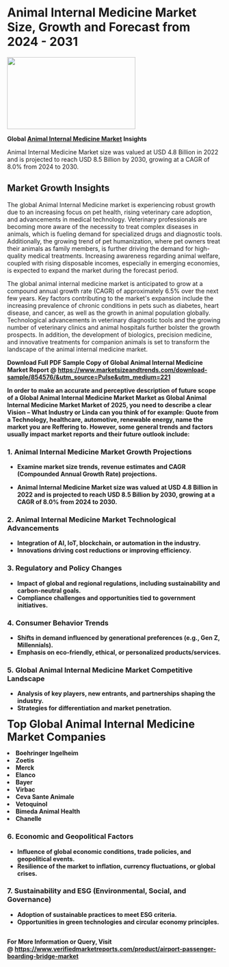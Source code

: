 <H1>Animal Internal Medicine Market Size, Growth and Forecast from 2024 - 2031</H1><img class="aligncenter size-medium wp-image-584254" src="https://thirdeyenews.in/wp-content/uploads/2024/09/Global-Market-Research-300x168.jpeg" alt="" width="300" height="168" /><p><strong>Global&nbsp;<a href="https://www.marketsizeandtrends.com/download-sample/854576/&amp;utm_source=Pulse&amp;utm_medium=221">Animal Internal Medicine Market</a> Insights</strong></p><p>Animal Internal Medicine Market size was valued at USD 4.8 Billion in 2022 and is projected to reach USD 8.5 Billion by 2030, growing at a CAGR of 8.0% from 2024 to 2030.</p><p><h2>Market Growth Insights</h2> <p>The global Animal Internal Medicine market is experiencing robust growth due to an increasing focus on pet health, rising veterinary care adoption, and advancements in medical technology. Veterinary professionals are becoming more aware of the necessity to treat complex diseases in animals, which is fueling demand for specialized drugs and diagnostic tools. Additionally, the growing trend of pet humanization, where pet owners treat their animals as family members, is further driving the demand for high-quality medical treatments. Increasing awareness regarding animal welfare, coupled with rising disposable incomes, especially in emerging economies, is expected to expand the market during the forecast period.</p> <p><strong></strong></p> <p>The global animal internal medicine market is anticipated to grow at a compound annual growth rate (CAGR) of approximately 6.5% over the next few years. Key factors contributing to the market's expansion include the increasing prevalence of chronic conditions in pets such as diabetes, heart disease, and cancer, as well as the growth in animal population globally. Technological advancements in veterinary diagnostic tools and the growing number of veterinary clinics and animal hospitals further bolster the growth prospects. In addition, the development of biologics, precision medicine, and innovative treatments for companion animals is set to transform the landscape of the animal internal medicine market.</p> <p><strong></p><p><span class=""><strong>Download Full PDF Sample Copy of Global Animal Internal Medicine Market Report</strong> @ <a href="https://www.marketsizeandtrends.com/download-sample/854576/&amp;utm_source=Pulse&amp;utm_medium=221" target="_blank">https://www.marketsizeandtrends.com/download-sample/854576/&amp;utm_source=Pulse&amp;utm_medium=221</a></span></p><p>In order to make an accurate and perceptive description of future scope of a Global&nbsp;Animal Internal Medicine Market Market as Global&nbsp;Animal Internal Medicine Market Market of 2025, you need to describe a clear Vision &ndash; What Industry or Linda can you think of for example: Quote from a Technology, healthcare, automotive, renewable energy, name the market you are Reffering to. However, some general trends and factors usually impact market reports and their future outlook include:</p><h3>1.&nbsp;<strong>Animal Internal Medicine Market Growth Projections</strong></h3><ul><li>Examine market size trends, revenue estimates and CAGR (Compounded Annual Growth Rate) projections.</li><li><p>Animal Internal Medicine Market size was valued at USD 4.8 Billion in 2022 and is projected to reach USD 8.5 Billion by 2030, growing at a CAGR of 8.0% from 2024 to 2030.</p></li></ul><h3>2.&nbsp;<strong>Animal Internal Medicine Market Technological Advancements</strong></h3><ul><li>Integration of AI, IoT, blockchain, or automation in the industry.</li><li>Innovations driving cost reductions or improving efficiency.</li></ul><h3>3.&nbsp;<strong>Regulatory and Policy Changes</strong></h3><ul><li>Impact of global and regional regulations, including sustainability and carbon-neutral goals.</li><li>Compliance challenges and opportunities tied to government initiatives.</li></ul><h3>4.&nbsp;<strong>Consumer Behavior Trends</strong></h3><ul><li>Shifts in demand influenced by generational preferences (e.g., Gen Z, Millennials).</li><li>Emphasis on eco-friendly, ethical, or personalized products/services.</li></ul><h3>5.&nbsp;<strong>Global Animal Internal Medicine Market Competitive Landscape</strong></h3><ul><li>Analysis of key players, new entrants, and partnerships shaping the industry.</li><li>Strategies for differentiation and market penetration.</li></ul><p data-pm-slice="1 1 []"><span style="color: inherit; font-family: inherit; font-size: 25px;">Top Global Animal Internal Medicine Market Companies</span></p><div class="" data-test-id=""><p><li>Boehringer Ingelheim</li><li> Zoetis</li><li> Merck</li><li> Elanco</li><li> Bayer</li><li> Virbac</li><li> Ceva Sante Animale</li><li> Vetoquinol</li><li> Bimeda Animal Health</li><li> Chanelle</li></p></div><h3>6.&nbsp;<strong>Economic and Geopolitical Factors</strong></h3><ul><li>Influence of global economic conditions, trade policies, and geopolitical events.</li><li>Resilience of the market to inflation, currency fluctuations, or global crises.</li></ul><h3>7.&nbsp;<strong>Sustainability and ESG (Environmental, Social, and Governance)</strong></h3><ul><li>Adoption of sustainable practices to meet ESG criteria.</li><li>Opportunities in green technologies and circular economy principles.</li></ul><h2><strong style="font-size: 14px;">For More Information or Query, Visit @&nbsp;</strong><a style="background-color: #ffffff; font-size: 14px;" href="https://www.marketsizeandtrends.com/report/animal-internal-medicine-market/" target="_blank">https://www.verifiedmarketreports.com/product/airport-passenger-boarding-bridge-market</a></h2>
